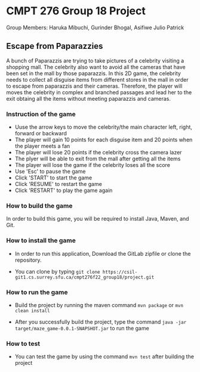 # CMPT 276 Group 18 Project

Group Members: Haruka Mibuchi, Gurinder Bhogal, Asifiwe Julio Patrick

## Escape from Paparazzies

A bunch of Paparazzis are trying to take pictures of a celebrity visiting a shopping mall. The celebrity also want to avoid all the cameras that have been set in the mall by those paparazzis. In this 2D game, the celebrity needs to collect all disguise items from different stores in the mall in order to escape from paparazzis and their cameras. Therefore, the player will moves the celebrity in complex and branched passages and lead her to the exit obtaing all the items without meeting paparazzis and cameras.

### Instruction of the game

- Uuse the arrow keys to move the celebrity/the main character left, right, forward or backward
- The player will gain 10 points for each disguise item and 20 points when the player meets a fan
- The player will lose 20 points if the celebrity cross the camera lazer
- The plyer will be able to exit from the mall after getting all the items
- The player will lose the game if the celebrity loses all the score
- Use 'Esc' to pause the game
- Click 'START' to start the game
- Click 'RESUME' to restart the game
- Click 'RESTART' to play the game again

### How to build the game

In order to build this game, you will be required to install Java, Maven, and Git.

### How to install the game

- In order to run this application, Download the GitLab zipfile or clone the repository.

- You can clone by typing `git clone https://csil-git1.cs.surrey.sfu.ca/cmpt276f22_group18/project.git`

### How to run the game

- Build the project by running the maven command `mvn package` or `mvn clean install`

- After you successfully build the project, type the command `java -jar target/maze_game-0.0.1-SNAPSHOT.jar` to run the game

### How to test

- You can test the game by using the command `mvn test` after building the project
